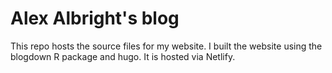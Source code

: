# Alex Albright's blog

This repo hosts the source files for my website. I built the website using the blogdown R package and hugo. It is hosted via Netlify.
